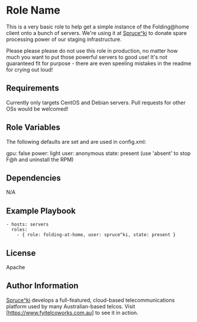 Role Name
=========

This is a very basic role to help get a simple instance of the Folding@home
client onto a bunch of servers. We're using it at [Spruce^ki](https://spruce.ki)
to donate spare processing power of our staging infrastructure.

Please please please do not use this role in production, no matter how much you
want to put those powerful servers to good use! It's not guaranteed fit for
purpose - there are even speeling mistakes in the readme for crying out loud!

Requirements
------------

Currently only targets CentOS and Debian servers. Pull requests for other OSs
would be welcomed!

Role Variables
--------------

The following defaults are set and are used in config.xml:

gpu: false
power: light
user: anonymous
state: present (use 'absent' to stop F@h and uninstall the RPM)

Dependencies
------------

N/A

Example Playbook
----------------

    - hosts: servers
      roles:
        - { role: folding-at-home, user: spruce^ki, state: present }

License
-------

Apache

Author Information
------------------

[Spruce^ki](https://spruce.ki) develops a full-featured, cloud-based
telecommunications platform used by many Australian-based telcos. Visit
[https://www.fyitelcoworks.com.au] to see it in action.
